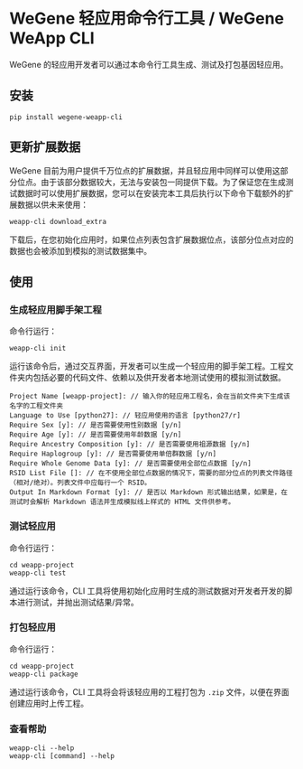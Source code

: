 # WeGene 轻应用命令行工具 / WeGene WeApp CLI #

WeGene 的轻应用开发者可以通过本命令行工具生成、测试及打包基因轻应用。

## 安装 ##

```
pip install wegene-weapp-cli
```

## 更新扩展数据 ##

WeGene 目前为用户提供千万位点的扩展数据，并且轻应用中同样可以使用这部分位点。由于该部分数据较大，无法与安装包一同提供下载。为了保证您在生成测试数据时可以使用扩展数据，您可以在安装完本工具后执行以下命令下载额外的扩展数据以供未来使用：

```
weapp-cli download_extra
```

下载后，在您初始化应用时，如果位点列表包含扩展数据位点，该部分位点对应的数据也会被添加到模拟的测试数据集中。

## 使用 ##

### 生成轻应用脚手架工程 ###

命令行运行：

```
weapp-cli init
```

运行该命令后，通过交互界面，开发者可以生成一个轻应用的脚手架工程。工程文件夹内包括必要的代码文件、依赖以及供开发者本地测试使用的模拟测试数据。

```
Project Name [weapp-project]: // 输入你的轻应用工程名，会在当前文件夹下生成该名字的工程文件夹
Language to Use [python27]: // 轻应用使用的语言 [python27/r]
Require Sex [y]: // 是否需要使用性别数据 [y/n]
Require Age [y]: // 是否需要使用年龄数据 [y/n]
Require Ancestry Composition [y]: // 是否需要使用祖源数据 [y/n]
Require Haplogroup [y]: // 是否需要使用单倍群数据 [y/n]
Require Whole Genome Data [y]: // 是否需要使用全部位点数据 [y/n]
RSID List File []: // 在不使用全部位点数据的情况下，需要的部分位点的列表文件路径（相对/绝对）。列表文件中应每行一个 RSID。
Output In Markdown Format [y]: // 是否以 Markdown 形式输出结果，如果是，在测试时会解析 Markdown 语法并生成模拟线上样式的 HTML 文件供参考。
```

### 测试轻应用 ###

命令行运行：

```
cd weapp-project
weapp-cli test
```

通过运行该命令，CLI 工具将使用初始化应用时生成的测试数据对开发者开发的脚本进行测试，并抛出测试结果/异常。

### 打包轻应用 ###

命令行运行：

```
cd weapp-project
weapp-cli package
```

通过运行该命令，CLI 工具将会将该轻应用的工程打包为 `.zip` 文件，以便在界面创建应用时上传工程。

### 查看帮助 ###

```
weapp-cli --help
weapp-cli [command] --help
```

